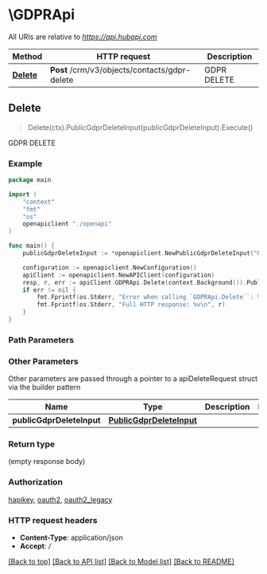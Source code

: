 # \GDPRApi

All URIs are relative to *https://api.hubapi.com*

Method | HTTP request | Description
------------- | ------------- | -------------
[**Delete**](GDPRApi.md#Delete) | **Post** /crm/v3/objects/contacts/gdpr-delete | GDPR DELETE



## Delete

> Delete(ctx).PublicGdprDeleteInput(publicGdprDeleteInput).Execute()

GDPR DELETE



### Example

```go
package main

import (
    "context"
    "fmt"
    "os"
    openapiclient "./openapi"
)

func main() {
    publicGdprDeleteInput := *openapiclient.NewPublicGdprDeleteInput("ObjectId_example") // PublicGdprDeleteInput | 

    configuration := openapiclient.NewConfiguration()
    apiClient := openapiclient.NewAPIClient(configuration)
    resp, r, err := apiClient.GDPRApi.Delete(context.Background()).PublicGdprDeleteInput(publicGdprDeleteInput).Execute()
    if err != nil {
        fmt.Fprintf(os.Stderr, "Error when calling `GDPRApi.Delete``: %v\n", err)
        fmt.Fprintf(os.Stderr, "Full HTTP response: %v\n", r)
    }
}
```

### Path Parameters



### Other Parameters

Other parameters are passed through a pointer to a apiDeleteRequest struct via the builder pattern


Name | Type | Description  | Notes
------------- | ------------- | ------------- | -------------
 **publicGdprDeleteInput** | [**PublicGdprDeleteInput**](PublicGdprDeleteInput.md) |  | 

### Return type

 (empty response body)

### Authorization

[hapikey](../README.md#hapikey), [oauth2](../README.md#oauth2), [oauth2_legacy](../README.md#oauth2_legacy)

### HTTP request headers

- **Content-Type**: application/json
- **Accept**: */*

[[Back to top]](#) [[Back to API list]](../README.md#documentation-for-api-endpoints)
[[Back to Model list]](../README.md#documentation-for-models)
[[Back to README]](../README.md)


